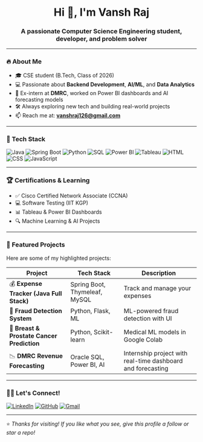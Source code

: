 <h1 align="center">Hi 👋, I'm Vansh Raj</h1>
<h3 align="center">A passionate Computer Science Engineering student, developer, and problem solver</h3>

---

### 🔥 About Me

- 🎓 CSE student (B.Tech, Class of 2026)
- 💻 Passionate about **Backend Development**, **AI/ML**, and **Data Analytics**
- 💼 Ex-intern at **DMRC**, worked on Power BI dashboards and AI forecasting models
- 🛠️ Always exploring new tech and building real-world projects
- 📫 Reach me at: **vanshraj126@gmail.com**

---

### 🧠 Tech Stack

![Java](https://img.shields.io/badge/-Java-007396?style=flat-square&logo=java)
![Spring Boot](https://img.shields.io/badge/-Spring%20Boot-6DB33F?style=flat-square&logo=spring-boot)
![Python](https://img.shields.io/badge/-Python-3776AB?style=flat-square&logo=python)
![SQL](https://img.shields.io/badge/-SQL-4479A1?style=flat-square&logo=postgresql)
![Power BI](https://img.shields.io/badge/-Power%20BI-F2C811?style=flat-square&logo=power-bi)
![Tableau](https://img.shields.io/badge/-Tableau-E97627?style=flat-square&logo=tableau)
![HTML](https://img.shields.io/badge/-HTML5-E34F26?style=flat-square&logo=html5)
![CSS](https://img.shields.io/badge/-CSS3-1572B6?style=flat-square&logo=css3)
![JavaScript](https://img.shields.io/badge/-JavaScript-F7DF1E?style=flat-square&logo=javascript)

---


### 🏆 Certifications & Learning

- ✅ Cisco Certified Network Associate (CCNA)
- 💻 Software Testing (IIT KGP)
- 📊 Tableau & Power BI Dashboards
- 🔍 Machine Learning & AI Projects

---

### 🚀 Featured Projects

Here are some of my highlighted projects:

| Project | Tech Stack | Description |
|--------|------------|-------------|
| 💰 **Expense Tracker (Java Full Stack)** | Spring Boot, Thymeleaf, MySQL | Track and manage your expenses |
| 🤖 **Fraud Detection System** | Python, Flask, ML | ML-powered fraud detection with UI |
| 🧠 **Breast & Prostate Cancer Prediction** | Python, Scikit-learn | Medical ML models in Google Colab |
| 📉 **DMRC Revenue Forecasting** | Oracle SQL, Power BI, AI | Internship project with real-time dashboard and forecasting |

---

### 🧑‍💼 Let's Connect!

[![LinkedIn](https://img.shields.io/badge/LinkedIn-vanshraj126-blue?style=flat&logo=linkedin)](www.linkedin.com/in/vansh-raj-816298216)
[![GitHub](https://img.shields.io/badge/GitHub-vanshraj126-black?style=flat&logo=github)](https://github.com/vanshraj126)
[![Gmail](https://img.shields.io/badge/Gmail-vanshraj126@gmail.com-red?style=flat&logo=gmail)](mailto:vanshraj126@gmail.com)

---

⭐️ *Thanks for visiting! If you like what you see, give this profile a follow or star a repo!*

